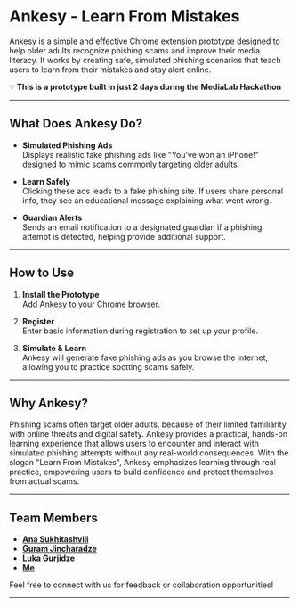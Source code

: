 # Ankesy - Learn From Mistakes  

Ankesy is a simple and effective Chrome extension prototype designed to help older adults recognize phishing scams and improve their media literacy. It works by creating safe, simulated phishing scenarios that teach users to learn from their mistakes and stay alert online.  

💡 **This is a prototype built in just 2 days during the MediaLab Hackathon**  

---

## What Does Ankesy Do?  

- **Simulated Phishing Ads**  
  Displays realistic fake phishing ads like "You’ve won an iPhone!" designed to mimic scams commonly targeting older adults.  

- **Learn Safely**  
  Clicking these ads leads to a fake phishing site. If users share personal info, they see an educational message explaining what went wrong.  

- **Guardian Alerts**  
  Sends an email notification to a designated guardian if a phishing attempt is detected, helping provide additional support.  

---

## How to Use  

1. **Install the Prototype**  
   Add Ankesy to your Chrome browser.  

2. **Register**  
   Enter basic information during registration to set up your profile.  

3. **Simulate & Learn**  
   Ankesy will generate fake phishing ads as you browse the internet, allowing you to practice spotting scams safely.  

---

## Why Ankesy?  

Phishing scams often target older adults, because of their limited familiarity with online threats and digital safety. Ankesy provides a practical, hands-on learning experience that allows users to encounter and interact with simulated phishing attempts without any real-world consequences. With the slogan "Learn From Mistakes", Ankesy emphasizes learning through real practice, empowering users to build confidence and protect themselves from actual scams.

---

## Team Members  

- **[Ana Sukhitashvili](https://github.com/AniSuxita)** 
- **[Guram Jincharadze](https://github.com/jinchara)** 
- **[Luka Gurjidze](https://github.com/gurjika)** 
- **[Me](https://github.com/barbarehh)**

Feel free to connect with us for feedback or collaboration opportunities!  

---


